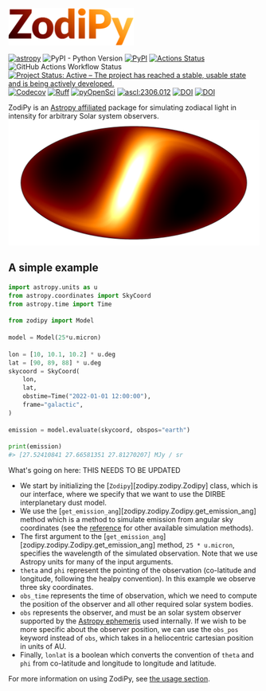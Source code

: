 
<img src="img/zodipy_logo.png" alt="ZodiPy logo" width="50%">

[![astropy](https://img.shields.io/badge/powered%20by-AstroPy-orange.svg)](http://www.astropy.org/)
![PyPI - Python Version](https://img.shields.io/pypi/pyversions/zodipy)
[![PyPI](https://img.shields.io/pypi/v/zodipy.svg?logo=python)](https://pypi.org/project/zodipy)
[![Actions Status](https://img.shields.io/github/actions/workflow/status/Cosmoglobe/Zodipy/tests.yml?branch=main&logo=github)](https://github.com/Cosmoglobe/Zodipy/actions)
![GitHub Actions Workflow Status](https://img.shields.io/github/actions/workflow/status/Cosmoglobe/zodipy/mkdocs-deploy.yml?branch=main&style=flat-square&logo=github&label=docs)
[![Project Status: Active – The project has reached a stable, usable state and is being actively developed.](https://img.shields.io/badge/repo_status-Active-success)](https://www.repostatus.org/#active)
[![Codecov](https://img.shields.io/codecov/c/github/Cosmoglobe/zodipy?token=VZP9L79EUJ&logo=codecov)](https://app.codecov.io/gh/Cosmoglobe/zodipy)
[![Ruff](https://img.shields.io/endpoint?url=https://raw.githubusercontent.com/astral-sh/ruff/main/assets/badge/v2.json)](https://github.com/astral-sh/ruff)
[![pyOpenSci](https://tinyurl.com/y22nb8up)](https://github.com/pyOpenSci/software-review/issues/161)
[![ascl:2306.012](https://img.shields.io/badge/ascl-2306.012-blue.svg?colorB=262255)](https://ascl.net/2306.012)
[![DOI](https://zenodo.org/badge/394929213.svg)](https://zenodo.org/doi/10.5281/zenodo.10999611)
[![DOI](https://joss.theoj.org/papers/10.21105/joss.06648/status.svg)](https://doi.org/10.21105/joss.06648)

ZodiPy is an [Astropy affiliated](https://www.astropy.org/affiliated/) package for simulating zodiacal light in intensity for arbitrary Solar system observers.
![ZodiPy Logo](img/zodipy_map.png)


## A simple example
```python
import astropy.units as u
from astropy.coordinates import SkyCoord
from astropy.time import Time

from zodipy import Model

model = Model(25*u.micron)

lon = [10, 10.1, 10.2] * u.deg
lat = [90, 89, 88] * u.deg
skycoord = SkyCoord(
    lon,
    lat,
    obstime=Time("2022-01-01 12:00:00"),
    frame="galactic",
)

emission = model.evaluate(skycoord, obspos="earth")

print(emission)
#> [27.52410841 27.66581351 27.81270207] MJy / sr
```

What's going on here: THIS NEEDS TO BE UPDATED

- We start by initializing the [`Zodipy`][zodipy.zodipy.Zodipy] class, which is our interface, where we specify that we want to use the DIRBE interplanetary dust model.
- We use the [`get_emission_ang`][zodipy.zodipy.Zodipy.get_emission_ang] method which is a method to simulate emission from angular sky coordinates (see the [reference](reference.md) for other available simulation methods).
- The first argument to the [`get_emission_ang`][zodipy.zodipy.Zodipy.get_emission_ang] method, `25 * u.micron`, specifies the wavelength of the simulated observation. Note that we use Astropy units for many of the input arguments.
- `theta` and `phi` represent the pointing of the observation (co-latitude and longitude, following the healpy convention). In this example we observe three sky coordinates.
- `obs_time` represents the time of observation, which we need to compute the position of the observer and all other required solar system bodies.
- `obs` represents the observer, and must be an solar system observer supported by the [Astropy ephemeris](https://docs.astropy.org/en/stable/coordinates/solarsystem.html) used internally. If we wish to be more specific about the observer position, we can use the `obs_pos` keyword instead of `obs`, which takes in a heliocentric cartesian position in units of AU.
- Finally, `lonlat` is a boolean which converts the convention of `theta` and `phi` from co-latitude and longitude to longitude and latitude.

For more information on using ZodiPy, see [the usage section](usage.md).
